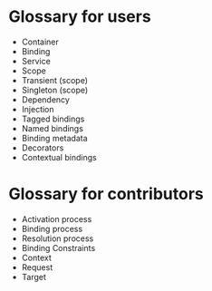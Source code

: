 # Glossary for users
- Container
- Binding
- Service
- Scope
- Transient (scope)
- Singleton (scope)
- Dependency
- Injection
- Tagged bindings
- Named bindings
- Binding metadata
- Decorators
- Contextual bindings

# Glossary for contributors
- Activation process
- Binding process
- Resolution process
- Binding Constraints
- Context
- Request
- Target

